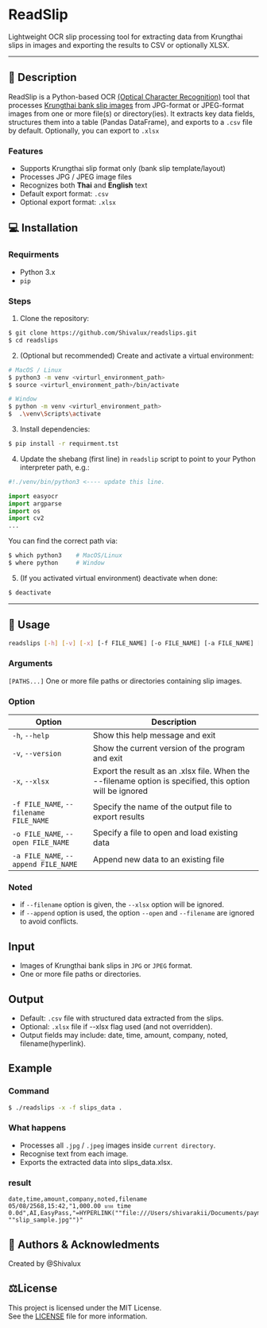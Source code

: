 # ReadSlip

Lightweight OCR slip processing tool for extracting data from Krungthai slips in images and exporting the results to CSV or optionally XLSX.

---

## 📝 Description

ReadSlip is a Python-based OCR [(Optical Character Recognition)](https://www.ibm.com/think/topics/optical-character-recognition) tool that processes [Krungthai bank slip images](slip_sample.jpg) from JPG-format or JPEG-format images from one or more file(s) or directory(ies). It extracts key data fields, structures them into a table (Pandas DataFrame), and exports to a `.csv` file by default. Optionally, you can export to `.xlsx`

### Features
- Supports Krungthai slip format only (bank slip template/layout)
- Processes JPG / JPEG image files
- Recognizes both **Thai** and **English** text
- Default export format: `.csv`
- Optional export format: `.xlsx`

## 💻 Installation

### Requirments
- Python 3.x  
- `pip`

### Steps

1. Clone the repository:
```bash
$ git clone https://github.com/Shivalux/readslips.git
$ cd readslips
```

2. (Optional but recommended) Create and activate a virtual environment:
```bash
# MacOS / Linux
$ python3 -m venv <virturl_environment_path>
$ source <virturl_environment_path>/bin/activate

# Window
$ python -m venv <virturl_environment_path>
$  .\venv\Scripts\activate
```

3. Install dependencies:
```bash
$ pip install -r requirment.tst
```

4. Update the shebang (first line) in `readslip` script to point to your Python interpreter path, e.g.:

```py
#!./venv/bin/python3 <---- update this line.

import easyocr
import argparse
import os
import cv2
...
```
You can find the correct path via:
```bash
$ which python3    # MacOS/Linux
$ where python     # Window
```

5. (If you activated virtual environment) deactivate when done:
```bash
$ deactivate
```
---
## 🚀 Usage
```bash
readslips [-h] [-v] [-x] [-f FILE_NAME] [-o FILE_NAME] [-a FILE_NAME] [PATHS ...]
```
### Arguments
`[PATHS...]`         One or more file paths or directories containing slip images.

### Option
Option | Description |
-------|-------------|
`-h`, `--help` |  Show this help message and exit |
`-v`, `--version` | Show the current version of the program and exit |
`-x`, `--xlsx` | Export the result as an .xlsx file. When the --filename option is specified, this option will be ignored |
`-f FILE_NAME`, `--filename FILE_NAME` | Specify the name of the output file to export results |
`-o FILE_NAME`, `--open FILE_NAME` |  Specify a file to open and load existing data |
`-a FILE_NAME`, `--append FILE_NAME` | Append new data to an existing file |

### Noted 
* if `--filename` option is given, the `--xlsx` option will be ignored.
* if `--append` option is used, the option `--open` and `--filename` are ignored to avoid conflicts.

## Input
* Images of Krungthai bank slips in `JPG` or `JPEG` format.
* One or more file paths or directories.

## Output
* Default: `.csv` file with structured data extracted from the slips.
* Optional: `.xlsx` file if --xlsx flag used (and not overridden).
* Output fields may include: date, time, amount, company, noted, filename(hyperlink).

## Example
### Command
```bash
$ ./readslips -x -f slips_data .
```
### What happens
* Processes all `.jpg` / `.jpeg` images inside `current directory`.
* Recognise text from each image.
* Exports the extracted data into slips_data.xlsx.

### result
```csv
date,time,amount,company,noted,filename
05/08/2568,15:42,"1,000.00 บาท time 0.0d",AI,EasyPass,"=HYPERLINK(""file:///Users/shivarakii/Documents/payment_orc/slip_sample.jpg"", ""slip_sample.jpg"")"
```
## 👥 Authors & Acknowledments

Created by @Shivalux

## ⚖️License
This project is licensed under the MIT License.  
See the [LICENSE](LICENSE) file for more information.
